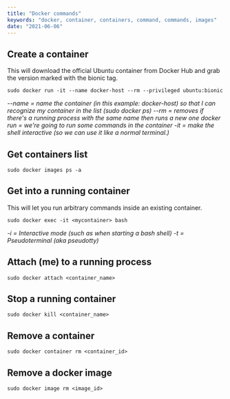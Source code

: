 ```yaml
---
title: "Docker commands"
keywords: "docker, container, containers, command, commands, images"
date: "2021-06-06"
---
```


## Create a container

This will download the official Ubuntu container from Docker Hub and grab the version marked with the bionic tag.

```
sudo docker run -it --name docker-host --rm --privileged ubuntu:bionic
```

_--name = name the container (in this example: docker-host) so that I can recognize my container in the list (sudo docker ps)_
_--rm = removes if there's a running process with the same name then runs a new one_
_docker run = we're going to run some commands in the container_
_-it = make the shell interactive (so we can use it like a normal terminal.)_

## Get containers list

```
sudo docker images ps -a
```

## Get into a running container

This will let you run arbitrary commands inside an existing container.

```
sudo docker exec -it <mycontainer> bash
```

_-i = Interactive mode (such as when starting a bash shell)_
_-t = Pseudoterminal (aka pseudotty)_

## Attach (me) to a running process

```
sudo docker attach <container_name>
```

## Stop a running container

```
sudo docker kill <container_name>
```

## Remove a container

```
sudo docker container rm <container_id>
```

## Remove a docker image

```
sudo docker image rm <image_id>
```
